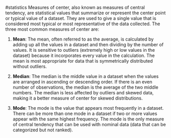#statistics 
Measures of center, also known as measures of central tendency, are statistical values that summarize or represent the center point or typical value of a dataset. They are used to give a single value that is considered most typical or most representative of the data collected. The three most common measures of center are:

1. **Mean**: The mean, often referred to as the average, is calculated by adding up all the values in a dataset and then dividing by the number of values. It is sensitive to outliers (extremely high or low values in the dataset) because it incorporates every value in the calculation. The mean is most appropriate for data that is symmetrically distributed without outliers.
    
2. **Median**: The median is the middle value in a dataset when the values are arranged in ascending or descending order. If there is an even number of observations, the median is the average of the two middle numbers. The median is less affected by outliers and skewed data, making it a better measure of center for skewed distributions.
    
3. **Mode**: The mode is the value that appears most frequently in a dataset. There can be more than one mode in a dataset if two or more values appear with the same highest frequency. The mode is the only measure of central tendency that can be used with nominal data (data that can be categorized but not ranked).